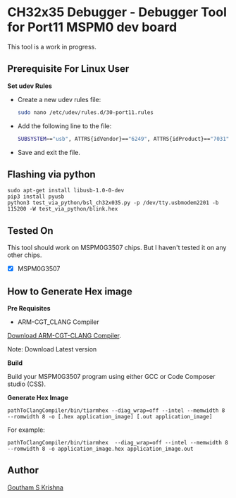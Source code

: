 # CH32x35 Debugger - Debugger Tool for Port11 MSPM0 dev board

This tool is a work in progress.

## Prerequisite For Linux User

**Set udev Rules**

- Create a new udev rules file:
  ```sh
  sudo nano /etc/udev/rules.d/30-port11.rules
  ```
- Add the following line to the file:
  ```sh
  SUBSYSTEM=="usb", ATTRS{idVendor}=="6249", ATTRS{idProduct}=="7031", MODE="0666"
  ```
- Save and exit the file.

## Flashing via python

```
sudo apt-get install libusb-1.0-0-dev
pip3 install pyusb
python3 test_via_python/bsl_ch32x035.py -p /dev/tty.usbmodem2201 -b 115200 -W test_via_python/blink.hex
```

## Tested On

This tool should work on MSPM0G3507 chips. But I haven't tested it on any other chips.

- [x] MSPM0G3507

## How to Generate Hex image

**Pre Requisites**

- ARM-CGT_CLANG Compiler

[Download ARM-CGT-CLANG Compiler](https://www.ti.com/tool/download/ARM-CGT-CLANG/3.2.2.LTS).

Note: Download Latest version

**Build**

Build your MSPM0G3507 program using either GCC or Code Composer studio (CSS).

**Generate Hex Image**

```
pathToClangCompiler/bin/tiarmhex --diag_wrap=off --intel --memwidth 8 --romwidth 8 -o [.hex application_image] [.out application_image]
```

For example:

```
pathToClangCompiler/bin/tiarmhex  --diag_wrap=off --intel --memwidth 8 --romwidth 8 -o application_image.hex application_image.out
```

## Author

[Goutham S Krishna](https://www.linkedin.com/in/goutham-s-krishna-21ab151a0/)

